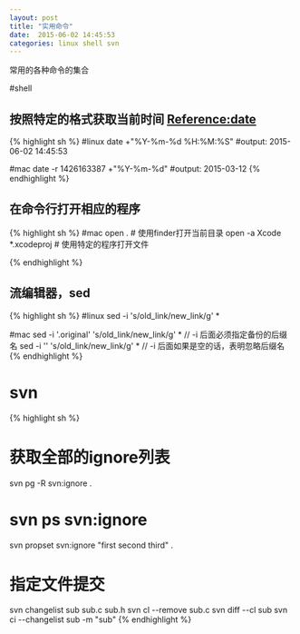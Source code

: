 ```yaml
---
layout: post
title: "实用命令"
date:  2015-06-02 14:45:53
categories: linux shell svn
---
```


常用的各种命令的集合

#shell

## 按照特定的格式获取当前时间 [Reference:date](http://man7.org/linux/man-pages/man1/date.1.html)
{% highlight sh %}
#linux
date +"%Y-%m-%d %H:%M:%S"
#output: 2015-06-02 14:45:53

#mac
date -r 1426163387 +"%Y-%m-%d"
#output: 2015-03-12
{% endhighlight %}


## 在命令行打开相应的程序
{% highlight sh %}
#mac
open .  # 使用finder打开当前目录
open -a Xcode *.xcodeproj # 使用特定的程序打开文件

{% endhighlight %}


## 流编辑器，sed
{% highlight sh %}
#linux
sed -i 's/old_link/new_link/g' *

#mac
sed -i '.original' 's/old_link/new_link/g' * 	// -i 后面必须指定备份的后缀名
sed -i '' 's/old_link/new_link/g' *				// -i 后面如果是空的话，表明忽略后缀名
{% endhighlight %}

# svn

{% highlight sh %}
# 获取全部的ignore列表
svn pg -R svn:ignore .

# svn ps svn:ignore
svn propset svn:ignore "first
 second
 third" .

# 指定文件提交
svn changelist sub sub.c sub.h
svn cl --remove sub.c
svn diff --cl sub
svn ci --changelist sub -m "sub"
{% endhighlight %}